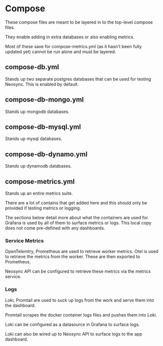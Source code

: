 # Compose

These compose files are meant to be layered in to the top-level compose files.

They enable adding in extra databases or also enabling metrics.

Most of these save for compose-metrics.yml (as it hasn't been fully updated yet) cannot be run alone and must be layered.

## compose-db.yml

Stands up two separate postgres databases that can be used for testing Neosync.
This is enabled by default.

## compose-db-mongo.yml

Stands up mongodb databases.

## compose-db-mysql.yml

Stands up mysql databases.

## compose-db-dynamo.yml

Stands up dynamodb databases.

## compose-metrics.yml

Stands up an entire metrics suite.

There are a lot of contains that get added here and this should only be provided if testing metrics or logging.

The sections below detail more about what the containers are used for.
Grafana is used by all of them to surface metrics or logs. This local copy does not come pre-defined with any dashboards.

### Service Metrics

OpenTelemtry, Prometheus are used to retrieve worker metrics.
Otel is used to retrieve the metrics from the worker. These are then exported to Prometheus.

Neosync API can be configured to retrieve these metrics via the metrics service.

### Logs

Loki, Promtail are used to suck up logs from the work and serve them into the dashboard.

Promtail scrapes the docker container logs files and pushes them into Loki.

Loki can be configured as a datasource in Grafana to surface logs.

Loki can also be wired up to Neosync API to surface logs to the app dashboard.
